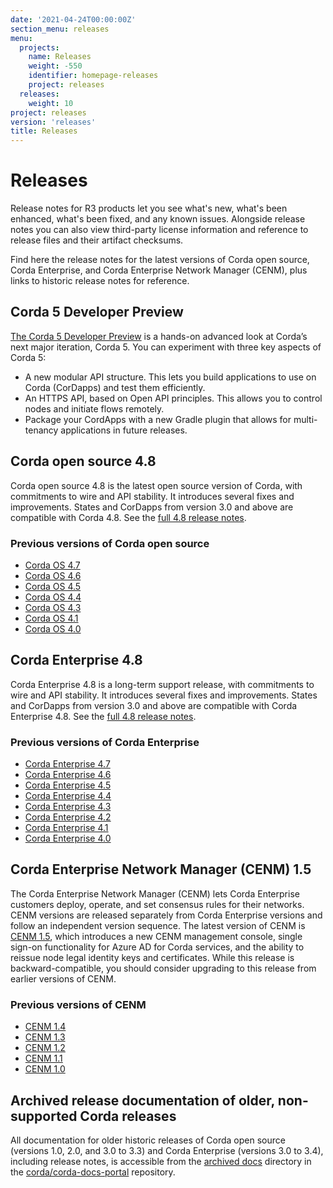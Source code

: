 ```yaml
---
date: '2021-04-24T00:00:00Z'
section_menu: releases
menu:
  projects:
    name: Releases
    weight: -550
    identifier: homepage-releases
    project: releases
  releases:
    weight: 10
project: releases
version: 'releases'
title: Releases
---
```


# Releases

Release notes for R3 products let you see what's new, what's been enhanced, what's been fixed, and any known issues. Alongside release notes you can also view third-party license information and reference to release files and their artifact checksums.

Find here the release notes for the latest versions of Corda open source, Corda Enterprise, and Corda Enterprise Network Manager (CENM), plus links to historic release notes for reference.

## Corda 5 Developer Preview

[The Corda 5 Developer Preview](/en/platform/corda/5.0-dev-preview-1/release-notes-c5dp1.html) is a hands-on advanced look at Corda’s next major iteration, Corda 5. You can experiment with three key aspects of Corda 5:

* A new modular API structure. This lets you build applications to use on Corda (CorDapps) and test them efficiently.
* An HTTPS API, based on Open API principles. This allows you to control nodes and initiate flows remotely.
* Package your CordApps with a new Gradle plugin that allows for multi-tenancy applications in future releases.

## Corda open source 4.8

Corda open source 4.8 is the latest open source version of Corda, with commitments to wire and API stability. It introduces several fixes and improvements. States and CorDapps from version 3.0 and above are compatible with Corda 4.8. See the [full 4.8 release notes](/en/platform/corda/4.8/open-source/release-notes.html).

### Previous versions of Corda open source

* [Corda OS 4.7](/en/platform/corda/4.7/open-source/release-notes.html)
* [Corda OS 4.6](/en/platform/corda/4.6/open-source/release-notes.html)
* [Corda OS 4.5](/en/platform/corda/4.5/open-source/release-notes.html)
* [Corda OS 4.4](/en/platform/corda/4.4/open-source/release-notes.html)
* [Corda OS 4.3](/en/platform/corda/4.3/opensource/release-notes.html)
* [Corda OS 4.1](/en/platform/corda/4.1/open-source/release-notes.html)
* [Corda OS 4.0](/en/platform/corda/4.0/open-source/release-notes.html)

## Corda Enterprise 4.8

Corda Enterprise 4.8 is a long-term support release, with commitments to wire and API stability. It introduces several fixes and improvements. States and CorDapps from version 3.0 and above are compatible with Corda Enterprise 4.8. See the [full 4.8 release notes](/en/platform/corda/4.8/enterprise/release-notes-enterprise.html).

### Previous versions of Corda Enterprise

* [Corda Enterprise 4.7](/en/platform/corda/4.7/enterprise/release-notes-enterprise.html)
* [Corda Enterprise 4.6](/en/platform/corda/4.6/enterprise/release-notes-enterprise.html)
* [Corda Enterprise 4.5](/en/platform/corda/4.5/enterprise/release-notes-enterprise.html)
* [Corda Enterprise 4.4](/en/platform/corda/4.4/enterprise/release-notes-enterprise.html)
* [Corda Enterprise 4.3](/en/platform/corda/4.3/enterprise/release-notes-enterprise.html)
* [Corda Enterprise 4.2](/en/platform/corda/4.2/enterprise/release-notes-enterprise.html)
* [Corda Enterprise 4.1](/en/platform/corda/4.1/enterprise/release-notes-enterprise.html)
* [Corda Enterprise 4.0](/en/platform/corda/4.0/enterprise/release-notes-enterprise.html)

## Corda Enterprise Network Manager (CENM) 1.5

The Corda Enterprise Network Manager (CENM) lets Corda Enterprise customers deploy, operate, and set consensus rules for their networks. CENM versions are released separately from Corda Enterprise versions and follow an independent version sequence. The latest version of CENM is [CENM 1.5](/en/platform/corda/1.5/cenm/release-notes.html), which introduces a new CENM management console, single sign-on functionality for Azure AD for Corda services, and the ability to reissue node legal identity keys and certificates. While this release is backward-compatible, you should consider upgrading to this release from earlier versions of CENM.

### Previous versions of CENM

* [CENM 1.4](/en/platform/corda/1.4/cenm/release-notes.html)
* [CENM 1.3](/en/platform/corda/1.3/cenm/release-notes.html)
* [CENM 1.2](/en/platform/corda/1.2/cenm/release-notes.html)
* [CENM 1.1](/en/platform/corda/1.1/cenm/release-notes.html)
* [CENM 1.0](/en/platform/corda/1.0/cenm/release-notes.html)

## Archived release documentation of older, non-supported Corda releases

All documentation for older historic releases of Corda open source (versions 1.0, 2.0, and 3.0 to 3.3) and Corda Enterprise (versions 3.0 to 3.4), including release notes, is accessible from the [archived docs](https://github.com/corda/corda-docs-portal/tree/main/archived-docs) directory in the [corda/corda-docs-portal](https://github.com/corda/corda-docs-portal) repository.
